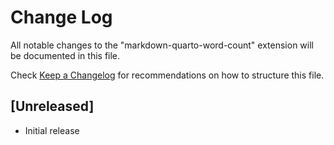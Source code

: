 # Change Log

All notable changes to the "markdown-quarto-word-count" extension will be documented in this file.

Check [Keep a Changelog](http://keepachangelog.com/) for recommendations on how to structure this file.

## [Unreleased]

- Initial release